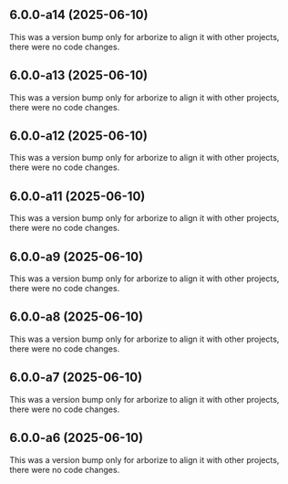 ## 6.0.0-a14 (2025-06-10)

This was a version bump only for arborize to align it with other projects, there were no code changes.

## 6.0.0-a13 (2025-06-10)

This was a version bump only for arborize to align it with other projects, there were no code changes.

## 6.0.0-a12 (2025-06-10)

This was a version bump only for arborize to align it with other projects, there were no code changes.

## 6.0.0-a11 (2025-06-10)

This was a version bump only for arborize to align it with other projects, there were no code changes.

## 6.0.0-a9 (2025-06-10)

This was a version bump only for arborize to align it with other projects, there were no code changes.

## 6.0.0-a8 (2025-06-10)

This was a version bump only for arborize to align it with other projects, there were no code changes.

## 6.0.0-a7 (2025-06-10)

This was a version bump only for arborize to align it with other projects, there were no code changes.

## 6.0.0-a6 (2025-06-10)

This was a version bump only for arborize to align it with other projects, there were no code changes.